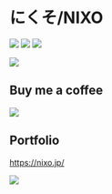 # にくそ/NIXO

![](https://img.shields.io/badge/age-15-red) ![](https://img.shields.io/badge/birthday-2005%2F10%2F11-red) ![](https://img.shields.io/badge/Python-%E2%9D%A4-brightgreen)

![](https://github-readme-stats.vercel.app/api/top-langs/?username=nxo0)

## Buy me a coffee

[![](https://raw.githubusercontent.com/nxo0/nxo0/be22570023e56121ad4849c4781b9abbccaea395/BMC%20logo%2Bwordmark%20-%20White.svg)](https://buymeacoffee.com/nxo0)


## Portfolio

https://nixo.jp/

![](https://komarev.com/ghpvc/?username=nxo0)
